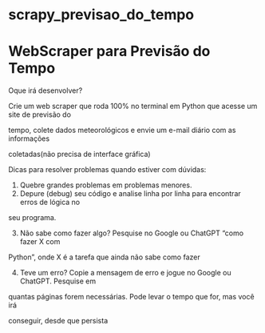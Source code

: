 # scrapy_previsao_do_tempo


# WebScraper para Previsão do Tempo

 Oque irá desenvolver?

 Crie um web scraper que roda 100% no terminal em Python que acesse um site de previsão do

 tempo, colete dados meteorológicos e envie um e-mail diário com as informações

 coletadas(não precisa de interface gráfica)

 Dicas para resolver problemas quando estiver com dúvidas:

1. Quebre grandes problemas em problemas menores.
2. Depure (debug) seu código e analise linha por linha para encontrar erros de lógica no

 seu programa.

3. Não sabe como fazer algo? Pesquise no Google ou ChatGPT “como fazer X com

 Python”, onde X é a tarefa que ainda não sabe como fazer

4. Teve um erro? Copie a mensagem de erro e jogue no Google ou ChatGPT. Pesquise em

 quantas páginas forem necessárias. Pode levar o tempo que for, mas você irá

 conseguir, desde que persista
